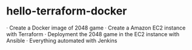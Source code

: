 # hello-terraform-docker

· Create a Docker image of 2048 game
· Create a Amazon EC2 instance with Terraform
· Deployment the 2048 game in the EC2 instance with Ansible
· Everything automated with Jenkins
